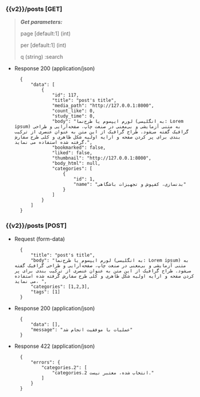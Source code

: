### {{v2}}/posts [GET]

> ***Get parameters:***
>
> page [default:1] (int)
>
> per [default:1] (int)
>
> q (string) :search
>
>


+ Response 200 (application/json)

        {
            "data": [
                {
                    "id": 117,
                    "title": "post's title",
                    "media_path": "http://127.0.0.1:8000",
                    "count_like": 0,
                    "study_time": 0,
                    "body": "لورم ایپسوم یا طرح‌نما (به انگلیسی: Lorem ipsum) به متنی آزمایشی و بی‌معنی در صنعت چاپ، صفحه‌آرایی و طراحی گرافیک گفته می‌شود. طراح گرافیک از این متن به عنوان عنصری از ترکیب بندی برای پر کردن صفحه و ارایه اولیه شکل ظاهری و کلی طرح سفارش گرفته شده استفاده می نماید،",
                    "bookmarked": false,
                    "liked": false,
                    "thumbnail": "http://127.0.0.1:8000",
                    "body_html": null,
                    "categories": [
                        {
                            "id": 1,
                            "name": "بدنسازی، کفپوش و تجهیزات باشگاهی"
                        }
                    ]
                }
            ]
        }



### {{v2}}/posts [POST]

+ Request (form-data)

        {
            "title": "post's title",
            "body": "لورم ایپسوم یا طرح‌نما (به انگلیسی: Lorem ipsum) به متنی آزمایشی و بی‌معنی در صنعت چاپ، صفحه‌آرایی و طراحی گرافیک گفته می‌شود. طراح گرافیک از این متن به عنوان عنصری از ترکیب بندی برای پر کردن صفحه و ارایه اولیه شکل ظاهری و کلی طرح سفارش گرفته شده استفاده می نماید، ",
            "categories": [1,2,3],
            "tags": [1]
        }




        
+ Response 200 (application/json)

        {
            "data": [],
            "message": "عملیات با موفقیت انجام شد"
        }

+ Response 422 (application/json)

        {
            "errors": {
                "categories.2": [
                    "categories.2 انتخاب شده، معتبر نیست."
                ]
            }
        }
